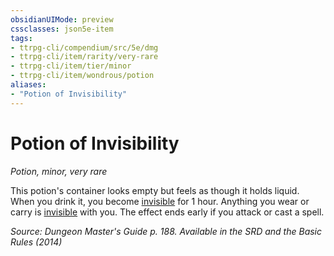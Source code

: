 ```yaml
---
obsidianUIMode: preview
cssclasses: json5e-item
tags:
- ttrpg-cli/compendium/src/5e/dmg
- ttrpg-cli/item/rarity/very-rare
- ttrpg-cli/item/tier/minor
- ttrpg-cli/item/wondrous/potion
aliases: 
- "Potion of Invisibility"
---
```

# Potion of Invisibility
*Potion, minor, very rare*  



This potion's container looks empty but feels as though it holds liquid. When you drink it, you become [invisible](/CLI/conditions.md#Invisible) for 1 hour. Anything you wear or carry is [invisible](/CLI/conditions.md#Invisible) with you. The effect ends early if you attack or cast a spell.

*Source: Dungeon Master's Guide p. 188. Available in the <span title='Systems Reference Document (5.1)'>SRD</span> and the Basic Rules (2014)*